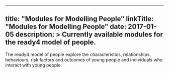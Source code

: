 
---
title: "Modules for Modelling People"
linkTitle: "Modules for Modelling People"
date: 2017-01-05
description: >
  Currently available modules for the ready4 model of people.
---

The ready4 model of people explore the characteristics, relationships, behaviours, risk factors and outcomes of young people and individuals who interact with young people.

